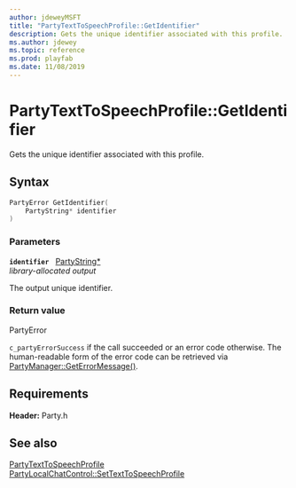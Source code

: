 ```yaml
---
author: jdeweyMSFT
title: "PartyTextToSpeechProfile::GetIdentifier"
description: Gets the unique identifier associated with this profile.
ms.author: jdewey
ms.topic: reference
ms.prod: playfab
ms.date: 11/08/2019
---
```


# PartyTextToSpeechProfile::GetIdentifier  

Gets the unique identifier associated with this profile.  

## Syntax  
  
```cpp
PartyError GetIdentifier(  
    PartyString* identifier  
)  
```  
  
### Parameters  
  
**`identifier`** &nbsp; [PartyString*](../../../typedefs.md)  
*library-allocated output*  
  
The output unique identifier.  
  
  
### Return value  
PartyError
  
```c_partyErrorSuccess``` if the call succeeded or an error code otherwise. The human-readable form of the error code can be retrieved via [PartyManager::GetErrorMessage()](../../PartyManager/methods/partymanager_geterrormessage.md).
  
  
## Requirements  
  
**Header:** Party.h
  
## See also  
[PartyTextToSpeechProfile](../partytexttospeechprofile.md)  
[PartyLocalChatControl::SetTextToSpeechProfile](../../PartyLocalChatControl/methods/partylocalchatcontrol_settexttospeechprofile.md)
  
  
